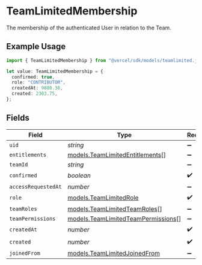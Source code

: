 # TeamLimitedMembership

The membership of the authenticated User in relation to the Team.

## Example Usage

```typescript
import { TeamLimitedMembership } from "@vercel/sdk/models/teamlimited.js";

let value: TeamLimitedMembership = {
  confirmed: true,
  role: "CONTRIBUTOR",
  createdAt: 9880.38,
  created: 2303.75,
};
```

## Fields

| Field                                                                          | Type                                                                           | Required                                                                       | Description                                                                    |
| ------------------------------------------------------------------------------ | ------------------------------------------------------------------------------ | ------------------------------------------------------------------------------ | ------------------------------------------------------------------------------ |
| `uid`                                                                          | *string*                                                                       | :heavy_minus_sign:                                                             | N/A                                                                            |
| `entitlements`                                                                 | [models.TeamLimitedEntitlements](../models/teamlimitedentitlements.md)[]       | :heavy_minus_sign:                                                             | N/A                                                                            |
| `teamId`                                                                       | *string*                                                                       | :heavy_minus_sign:                                                             | N/A                                                                            |
| `confirmed`                                                                    | *boolean*                                                                      | :heavy_check_mark:                                                             | N/A                                                                            |
| `accessRequestedAt`                                                            | *number*                                                                       | :heavy_minus_sign:                                                             | N/A                                                                            |
| `role`                                                                         | [models.TeamLimitedRole](../models/teamlimitedrole.md)                         | :heavy_check_mark:                                                             | N/A                                                                            |
| `teamRoles`                                                                    | [models.TeamLimitedTeamRoles](../models/teamlimitedteamroles.md)[]             | :heavy_minus_sign:                                                             | N/A                                                                            |
| `teamPermissions`                                                              | [models.TeamLimitedTeamPermissions](../models/teamlimitedteampermissions.md)[] | :heavy_minus_sign:                                                             | N/A                                                                            |
| `createdAt`                                                                    | *number*                                                                       | :heavy_check_mark:                                                             | N/A                                                                            |
| `created`                                                                      | *number*                                                                       | :heavy_check_mark:                                                             | N/A                                                                            |
| `joinedFrom`                                                                   | [models.TeamLimitedJoinedFrom](../models/teamlimitedjoinedfrom.md)             | :heavy_minus_sign:                                                             | N/A                                                                            |
